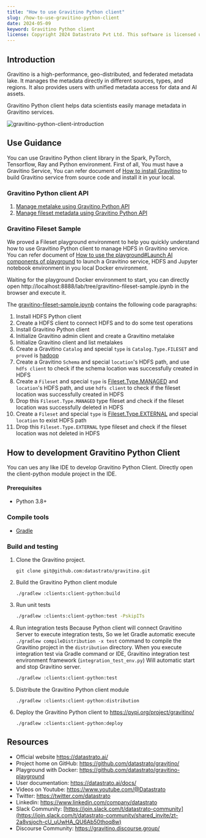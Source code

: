 ```yaml
---
title: "How to use Gravitino Python client"
slug: /how-to-use-gravitino-python-client
date: 2024-05-09
keyword: Gravitino Python client
license: Copyright 2024 Datastrato Pvt Ltd. This software is licensed under the Apache License version 2.
---
```

## Introduction

Gravitino is a high-performance, geo-distributed, and federated metadata lake.
It manages the metadata directly in different sources, types, and regions.
It also provides users with unified metadata access for data and AI assets.

Gravitino Python client helps data scientists easily manage metadata in Gravitino services.

![gravitino-python-client-introduction](https://raw.githubusercontent.com/datastrato/gravitino/main/docs/assets/gravitino-python-client-introduction.png)

## Use Guidance
You can use Gravitino Python client library in the Spark, PyTorch, Tensorflow, Ray and Python environment.
First of all, You must have a Gravitino Service, You can refer document of [How to install Gravitino](https://datastrato.ai/docs/latest/how-to-install)
to build Gravitino service from source code and install it in your local.

### Gravitino Python client API

1. [Manage metalake using Gravitino Python API](https://datastrato.ai/docs/latest/manage-metalake-using-gravitino?language=python)
2. [Manage fileset metadata using Gravitino Python API](https://datastrato.ai/docs/latest/manage-fileset-metadata-using-gravitino?language=python)

### Gravitino Fileset Sample
We proved a Fileset playground environment to help you quickly understand how to use Gravitino Python client to manage HDFS in Gravitino service.
You can refer document of [How to use the playground#Launch AI components of playground](https://datastrato.ai/docs/latest/how-to-use-the-playground#launch-ai-components-of-playground) to launch a Gravitino service, HDFS and Jupyter notebook environment in you local Docker environment.

Waiting for the playground Docker environment to start, you can directly open http://localhost:8888/lab/tree/gravitino-fileset-sample.ipynb in the browser and execute it.

The [gravitino-fileset-sample.ipynb](https://github.com/datastrato/gravitino-playground/blob/main/init/jupyter/gravitino-fileset-sample.ipynb) contains the following code paragraphs:
1. Install HDFS Python client
2. Create a HDFS client to connect HDFS and to do some test operations
3. Install Gravitino Python client
4. Initialize Gravitino admin client and create a Gravitino metalake
5. Initialize Gravitino client and list metalakes
6. Create a Gravitino `Catalog` and special `type` is `Catalog.Type.FILESET` and `proved` is [hadoop](https://datastrato.ai/docs/latest/hadoop-catalog)
7. Create a Gravitino `Schema` and special `location`'s HDFS path, and use `hdfs client` to check if the schema location was successfully created in HDFS
8. Create a `Fileset` and special `type` is [Fileset.Type.MANAGED](https://datastrato.ai/docs/latest/manage-fileset-metadata-using-gravitino#fileset-operations) and `location`'s HDFS path, and use `hdfs client` to check if the fileset location was successfully created in HDFS
9. Drop this `Fileset.Type.MANAGED` type fileset and check if the fileset location was successfully deleted in HDFS
10. Create a `Fileset` and special `type` is [Fileset.Type.EXTERNAL](https://datastrato.ai/docs/latest/manage-fileset-metadata-using-gravitino#fileset-operations) and special `location` to exist HDFS path
11. Drop this `Fileset.Type.EXTERNAL` type fileset and check if the fileset location was not deleted in HDFS

## How to development Gravitino Python Client
You can ues any like IDE to develop Gravitino Python Client. Directly open the client-python module project in the IDE.

#### Prerequisites
+ Python 3.8+

### Compile tools
+ [Gradle](https://gradle.org/)

### Build and testing
1. Clone the Gravitino project.

    ```shell
    git clone git@github.com:datastrato/gravitino.git
    ``` 

2. Build the Gravitino Python client module

    ```shell
    ./gradlew :clients:client-python:build
    ```

3. Run unit tests
    ```bash
    ./gradlew :clients:client-python:test -PskipITs
    ```

4. Run integration tests
   Because Python client will connect Gravitino Server to execute integration tests,
   So we let Gradle automatic execute `./gradlew compileDistribution -x test` command to compile the Gravitino project in the `distribution` directory.
   When you execute integration test via Gradle command or IDE, Gravitino integration test environment framework (`integration_test_env.py`) Will
   automatic start and stop Gravitino server.

    ```bash
    ./gradlew :clients:client-python:test
    ```

5. Distribute the Gravitino Python client module

    ```shell
    ./gradlew :clients:client-python:distribution
    ```

6. Deploy the Gravitino Python client to https://pypi.org/project/gravitino/

    ```shell
    ./gradlew :clients:client-python:deploy
    ```

## Resources
+ Official website https://datastrato.ai/
+ Project home on GitHub: https://github.com/datastrato/gravitino/
+ Playground with Docker: https://github.com/datastrato/gravitino-playground
+ User documentation: https://datastrato.ai/docs/
+ Videos on Youtube: https://www.youtube.com/@Datastrato
+ Twitter: https://twitter.com/datastrato
+ Linkedin: https://www.linkedin.com/company/datastrato
+ Slack Community: [https://join.slack.com/t/datastrato-community](https://join.slack.com/t/datastrato-community/shared_invite/zt-2a8vsjoch-cU_uUwHA_QU6Ab50thoq8w)
+ Discourse Community: https://gravitino.discourse.group/
